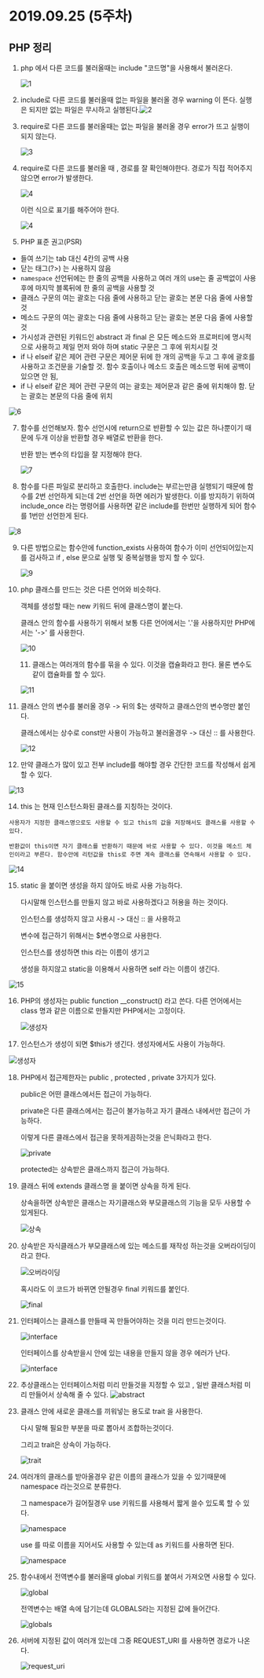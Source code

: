 # 2019.09.25 (5주차)

## PHP 정리

1. php 에서 다른 코드를 불러올때는 include "코드명"을 사용해서 불러온다. 

   ![1](./img/1.png)



2. include로 다른 코드를 불러올때 없는 파일을 불러올 경우 warning 이 뜬다. 실행은 되지만 없는 파일은 무시하고 실행된다.![2](./img/2.png)

3. require로 다른 코드를 불러올때는 없는 파일을 불러올 경우 error가 뜨고 실행이 되지 않는다.

   ![3](./img/3.png)

4. require로 다른 코드를 불러올 때 , 경로를 잘 확인해야한다. 경로가 직접 적어주지 않으면 error가 발생한다.

   ![4](./img/4.png)

   이런 식으로 표기를 해주어야 한다.

   ![4](./img/5.png)

5. PHP 표준 권고(PSR) 

- 들여 쓰기는 tab 대신 4칸의 공백 사용
- 닫는 태그(?>) 는 사용하지 않음
- `namespace`  선언뒤에는 한 줄의 공백을 사용하고 여러 개의 use는 줄 공백없이 사용후에 마지막 블록뒤에 한 줄의 공백을 사용할 것 
- 클래스 구문의 여는 괄호는 다음 줄에 사용하고 닫는 괄호는 본문 다음 줄에 사용할 것
- 메소드 구문의 여는 괄호는 다음 줄에 사용하고 닫는 괄호는 본문 다음 줄에 사용할 것
- 가시성과 관련된 키워드인 abstract 과 final 은 모든 메소드와 프로퍼티에 명시적으로 사용하고 제일 먼저 와야 하며 static 구문은 그 후에 위치시킬 것
- if 나 elseif 같은 제어 관련 구문은 제어문 뒤에 한 개의 공백을 두고 그 후에 괄호를 사용하고 조건문을 기술할 것. 함수 호출이나 메소드 호출은 메소드명 뒤에 공백이 있으면 안 됨,
- if 나 elseif 같은 제어 관련 구문의 여는 괄호는 제어문과 같은 줄에 위치해야 함. 닫는 괄호는 본문의 다음 줄에 위치

![6](./img/6.png)



7. 함수를 선언해보자.  함수 선언시에 return으로 반환할 수 있는 값은 하나뿐이기 때문에 두개 이상을 반환할 경우 배열로 반환을 한다.

   반환 받는 변수의 타입을 잘 지정해야 한다.

   ![7](./img/7.png)



8. 함수를 다른 파일로 분리하고 호출한다. include는 부르는만큼 실행되기 때문에 함수를 2번 선언하게 되는데 2번 선언을 하면 에러가 발생한다. 이를 방지하기 위하여 include_once 라는 명령어를 사용하면 같은 include를 한번만 실행하게 되어 함수를 1번만 선언한게 된다.

![8](./img/8.png)

9. 다른 방법으로는 함수안에 function_exists 사용하여 함수가 이미 선언되어있는지를 검사하고 if , else 문으로 실행 및 중복실행을 방지 할 수 있다.

   ![9](./img/9.png)

   

10. php 클래스를 만드는 것은 다른 언어와 비슷하다.

    객체를 생성할 때는 new 키워드 뒤에 클래스명이 붙는다.

    클래스 안의 함수를 사용하기 위해서 보통 다른 언어에서는 '.'을 사용하지만 PHP에서는 '->' 를 사용한다. 

    ![10](./img/10.png)

    

    11. 클래스는 여러개의 함수를 묶을 수 있다. 이것을 캡슐화라고 한다. 물론 변수도 같이 캡슐화를 할 수 있다.

    ![11](./img/11.png)



12. 클래스 안의 변수를 불러올 경우 -> 뒤의 $는 생략하고 클래스안의 변수명만 붙인다.

    클래스에서는 상수로 const만 사용이 가능하고 불러올경우 -> 대신 :: 를 사용한다.

    ![12](./img/12.png)

13.  만약 클래스가 많이 있고 전부 include를 해야할 경우 간단한 코드를 작성해서 쉽게 할 수 있다.

![13](./img/13.png)



14.  this 는 현재 인스턴스화된 클래스를 지칭하는 것이다.

    사용자가 지정한 클래스명으로도 사용할 수 있고 this의 값을 저장해서도 클래스를 사용할 수 있다.

    반환값이 this이면 자기 클래스를 반환하기 때문에 바로 사용할 수 있다. 이것을 메소드 체인이라고 부른다. 함수안에 리턴값을 this로 주면 계속 클래스를 연속해서 사용할 수 있다.

![14](./img/14.png)



15. static 을 붙이면 생성을 하지 않아도 바로 사용 가능하다. 

    다시말해 인스턴스를 만들지 않고 바로 사용하겠다고 허용을 하는 것이다.

    인스턴스를 생성하지 않고 사용시 -> 대신 :: 을 사용하고

    변수에 접근하기 위해서는 $변수명으로 사용한다.

    인스턴스를 생성하면 this 라는 이름이 생기고

    생성을 하지않고 static을 이용해서 사용하면 self 라는 이름이 생긴다.

![15](./img/15.png)



16. PHP의 생성자는 public function __construct() 라고 쓴다. 다른 언어에서는 class 명과 같은 이름으로 만들지만 PHP에서는 고정이다.

    ![생성자](./img/16.png)



17. 인스턴스가 생성이 되면 $this가 생긴다. 생성자에서도 사용이 가능하다.

![생성자](./img/17.png)



18. PHP에서 접근제한자는 public , protected , private 3가지가 있다.

    public은 어떤 클래스에서든 접근이 가능하다.

    private은 다른 클래스에서는 접근이 불가능하고 자기 클래스 내에서만 접근이 가능하다.

    이렇게 다른 클래스에서 접근을 못하게끔하는것을 은닉화라고 한다.

    ![private](./img/18.png)

    protected는 상속받은 클래스까지 접근이 가능하다.

19. 클래스 뒤에 extends 클래스명 을 붙이면 상속을 하게 된다.

    상속을하면 상속받은 클래스는 자기클래스와 부모클래스의  기능을 모두 사용할 수 있게된다.

    ![상속](./img/19.png)

20. 상속받은 자식클래스가 부모클래스에 있는 메소드를 재작성 하는것을 오버라이딩이라고 한다.

    ![오버라이딩](./img/20.png)

    혹시라도 이 코드가 바뀌면 안될경우 final 키워드를 붙인다.

    ![final](./img/21.png)

21. 인터페이스는 클래스를 만들때 꼭 만들어야하는 것을 미리 만드는것이다.

    ![interface](./img/22.png)

    인터페이스를 상속받을시 안에 있는 내용을 만들지 않을 경우 에러가 난다.

    ![interface](./img/23.png)

22. 추상클래스는 인터페이스처럼 미리 만들것을 지정할 수 있고 , 일반 클래스처럼 미리 만들어서 상속해 줄 수 있다.
    ![abstract](./img/24.png)

23. 클래스 안에 새로운 클래스를 끼워넣는 용도로 trait 을 사용한다.

    다시 말해 필요한 부분을 따로 뽑아서 조합하는것이다.

    그리고 trait은 상속이 가능하다.

    ![trait](./img/25.png)

24. 여러개의 클래스를 받아올경우 같은 이름의 클래스가 있을 수 있기때문에 namespace 라는것으로 분류한다.

    그 namespace가 길어질경우 use 키워드를 사용해서 짧게 쓸수 있도록 할 수 있다.

    ![namespace](./img/26.png)

    use 를 따로 이름을 지어서도 사용할 수 있는데 as 키워드를 사용하면 된다.

    ![namespace](./img/27.png)

25. 함수내에서 전역변수를 불러올때 global 키워드를 붙여서 가져오면 사용할 수 있다.

    ![global](./img/28.png)

    전역변수는 배열 속에 담기는데 GLOBALS라는 지정된 값에 들어간다.

    ![globals](./img/29.png)

26. 서버에 지정된 값이 여러개 있는데 그중 REQUEST_URI 를 사용하면 경로가 나온다.

    ![request_uri](./img/30.png)
